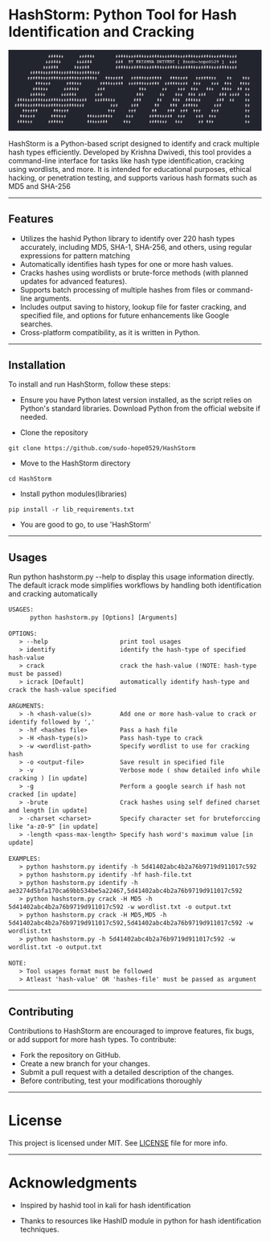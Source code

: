 # HashStorm: Python Tool for Hash Identification and Cracking

![HashStorm Banner](hashstorm_banner.png)

HashStorm is a Python-based script designed to identify and crack multiple hash types efficiently. Developed by Krishna Dwivedi, this tool provides a command-line interface for tasks like hash type identification, cracking using wordlists, and more. It is intended for educational purposes, ethical hacking, or penetration testing, and supports various hash formats such as MD5 and SHA-256

---
## Features
- Utilizes the hashid Python library to identify over 220 hash types accurately, including MD5, SHA-1, SHA-256, and others, using regular expressions for pattern matching 
- Automatically identifies hash types for one or more hash values.
- Cracks hashes using wordlists or brute-force methods (with planned updates for advanced features).
- Supports batch processing of multiple hashes from files or command-line arguments.
- Includes output saving to history, lookup file for faster cracking, and specified file, and options for future enhancements like Google searches.
- Cross-platform compatibility, as it is written in Python.

---
## Installation
To install and run HashStorm, follow these steps:

- Ensure you have Python latest version installed, as the script relies on Python's standard libraries. Download Python from the official website if needed.

- Clone the repository
```
git clone https://github.com/sudo-hope0529/HashStorm
```

- Move to the HashStorm directory
```
cd HashStorm
```

- Install python modules(libraries)
```
pip install -r lib_requirements.txt
```

- You are good to go, to use 'HashStorm'

---
## Usages

Run python hashstorm.py --help to display this usage information directly. The default icrack mode simplifies workflows by handling both identification and cracking automatically

```
USAGES:
      python hashstorm.py [Options] [Arguments]
      
OPTIONS:
   > --help                    print tool usages
   > identify                  identify the hash-type of specified hash-value
   > crack                     crack the hash-value (!NOTE: hash-type must be passed)
   > icrack [Default]          automatically identify hash-type and crack the hash-value specified
      
ARGUMENTS:
   > -h <hash-value(s)>        Add one or more hash-value to crack or identify followed by ','
   > -hf <hashes file>         Pass a hash file
   > -H <hash-type(s)>         Pass hash-type to crack
   > -w <wordlist-path>        Specify wordlist to use for cracking hash
   > -o <output-file>          Save result in specified file
   > -v                        Verbose mode ( show detailed info while cracking ) [in update]
   > -g                        Perform a google search if hash not cracked [in update]
   > -brute                    Crack hashes using self defined charset and length [in update]
   > -charset <charset>        Specify character set for bruteforccing like "a-z0-9" [in update]
   > -length <pass-max-length> Specify hash word's maximum value [in update]

EXAMPLES:
   > python hashstorm.py identify -h 5d41402abc4b2a76b9719d911017c592
   > python hashstorm.py identify -hf hash-file.txt
   > python hashstorm.py identify -h ae3274d5bfa170ca69bb534be5a22467,5d41402abc4b2a76b9719d911017c592
   > python hashstorm.py crack -H MD5 -h 5d41402abc4b2a76b9719d911017c592 -w wordlist.txt -o output.txt
   > python hashstorm.py crack -H MD5,MD5 -h 5d41402abc4b2a76b9719d911017c592,5d41402abc4b2a76b9719d911017c592 -w wordlist.txt
   > python hashstorm.py -h 5d41402abc4b2a76b9719d911017c592 -w wordlist.txt -o output.txt
   
NOTE: 
   > Tool usages format must be followed
   > Atleast 'hash-value' OR 'hashes-file' must be passed as argument
```

---
## Contributing
Contributions to HashStorm are encouraged to improve features, fix bugs, or add support for more hash types. To contribute:

- Fork the repository on GitHub.
- Create a new branch for your changes.
- Submit a pull request with a detailed description of the changes.
- Before contributing, test your modifications thoroughly 

---
# License
This project is licensed under MIT. See [LICENSE](LICENSE) file for more info.


---
# Acknowledgments
- Inspired by hashid tool in kali for hash identification

- Thanks to resources like HashID module in python for hash identification techniques.
